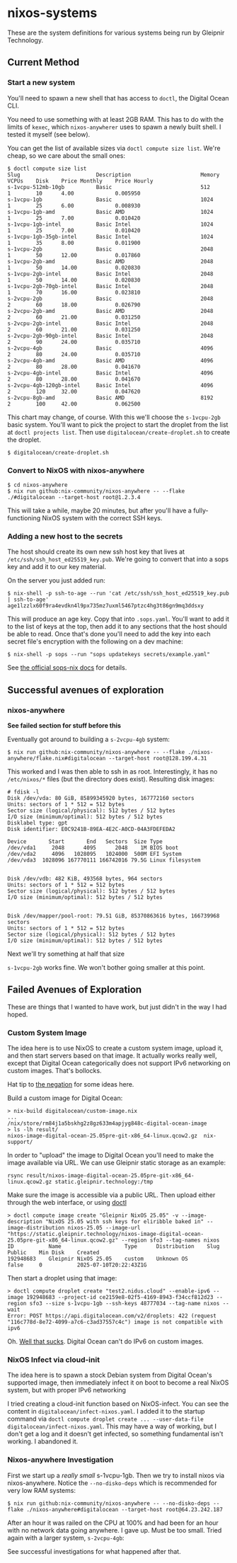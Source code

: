 # nixos-systems

These are the system definitions for various systems being run by Gleipnir Technology.

## Current Method

### Start a new system

You'll need to spawn a new shell that has access to `doctl`, the Digital Ocean CLI.

You need to use something with at least 2GB RAM. This has to do with the limits of `kexec`, which `nixos-anywherer` uses to spawn a newly built shell. I tested it myself (see below).

You can get the list of available sizes via `doctl compute size list`. We're cheap, so we care about the small ones:

```
$ doctl compute size list
Slug                        Description                      Memory     VCPUs    Disk    Price Monthly    Price Hourly
s-1vcpu-512mb-10gb          Basic                            512        1        10      4.00             0.005950
s-1vcpu-1gb                 Basic                            1024       1        25      6.00             0.008930
s-1vcpu-1gb-amd             Basic AMD                        1024       1        25      7.00             0.010420
s-1vcpu-1gb-intel           Basic Intel                      1024       1        25      7.00             0.010420
s-1vcpu-1gb-35gb-intel      Basic Intel                      1024       1        35      8.00             0.011900
s-1vcpu-2gb                 Basic                            2048       1        50      12.00            0.017860
s-1vcpu-2gb-amd             Basic AMD                        2048       1        50      14.00            0.020830
s-1vcpu-2gb-intel           Basic Intel                      2048       1        50      14.00            0.020830
s-1vcpu-2gb-70gb-intel      Basic Intel                      2048       1        70      16.00            0.023810
s-2vcpu-2gb                 Basic                            2048       2        60      18.00            0.026790
s-2vcpu-2gb-amd             Basic AMD                        2048       2        60      21.00            0.031250
s-2vcpu-2gb-intel           Basic Intel                      2048       2        60      21.00            0.031250
s-2vcpu-2gb-90gb-intel      Basic Intel                      2048       2        90      24.00            0.035710
s-2vcpu-4gb                 Basic                            4096       2        80      24.00            0.035710
s-2vcpu-4gb-amd             Basic AMD                        4096       2        80      28.00            0.041670
s-2vcpu-4gb-intel           Basic Intel                      4096       2        80      28.00            0.041670
s-2vcpu-4gb-120gb-intel     Basic Intel                      4096       2        120     32.00            0.047620
s-2vcpu-8gb-amd             Basic AMD                        8192       2        100     42.00            0.062500
```

This chart may change, of course. With this we'll choose the `s-1vcpu-2gb` basic system. You'll want to pick the project to start the droplet from the list at `doctl projects list`. Then use `digitalocean/create-droplet.sh` to create the droplet.


```
$ digitalocean/create-droplet.sh
```

### Convert to NixOS with nixos-anywhere

```
$ cd nixos-anywhere
$ nix run github:nix-community/nixos-anywhere -- --flake ./#digitalocean --target-host root@1.2.3.4
```

This will take a while, maybe 20 minutes, but after you'll have a fully-functioning NixOS system with the correct SSH keys.

### Adding a new host to the secrets

The host should create its own new ssh host key that lives at `/etc/ssh/ssh_host_ed25519_key.pub`. We're going to convert that into a sops key and add it to our key material.

On the server you just added run:

```
$ nix-shell -p ssh-to-age --run 'cat /etc/ssh/ssh_host_ed25519_key.pub | ssh-to-age'
age1lzzlx60f9ra4evdkn4l9px735mz7uxml5467ptzc4hg3t86gn9mq3ddsxy
```

This will produce an age key. Copy that into `.sops.yaml`. You'll want to add it to the list of keys at the top, then add it to any sections that the host should be able to read. Once that's done you'll need to add the key into each secret file's encryption with the following on a dev machine:

```
$ nix-shell -p sops --run "sops updatekeys secrets/example.yaml"
```

See [the official sops-nix docs](https://github.com/Mic92/sops-nix/blob/master/README.md) for details.

## Successful avenues of exploration

### nixos-anywhere

**See failed section for stuff before this**

Eventually got around to building a `s-2vcpu-4gb` system:

```
$ nix run github:nix-community/nixos-anywhere -- --flake ./nixos-anywhere/flake.nix#digitalocean --target-host root@128.199.4.31
```

This worked and I was then able to ssh in as root. Interestingly, it has no `/etc/nixos/*` files (but the directory does exist). Resulting disk images:

```
# fdisk -l
Disk /dev/vda: 80 GiB, 85899345920 bytes, 167772160 sectors
Units: sectors of 1 * 512 = 512 bytes
Sector size (logical/physical): 512 bytes / 512 bytes
I/O size (minimum/optimal): 512 bytes / 512 bytes
Disklabel type: gpt
Disk identifier: E0C9241B-89EA-4E2C-A0CD-04A3FDEFEDA2

Device       Start       End   Sectors  Size Type
/dev/vda1     2048      4095      2048    1M BIOS boot
/dev/vda2     4096   1028095   1024000  500M EFI System
/dev/vda3  1028096 167770111 166742016 79.5G Linux filesystem


Disk /dev/vdb: 482 KiB, 493568 bytes, 964 sectors
Units: sectors of 1 * 512 = 512 bytes
Sector size (logical/physical): 512 bytes / 512 bytes
I/O size (minimum/optimal): 512 bytes / 512 bytes


Disk /dev/mapper/pool-root: 79.51 GiB, 85370863616 bytes, 166739968 sectors
Units: sectors of 1 * 512 = 512 bytes
Sector size (logical/physical): 512 bytes / 512 bytes
I/O size (minimum/optimal): 512 bytes / 512 bytes
```

Next we'll try something at half that size

`s-1vcpu-2gb` works fine. We won't bother going smaller at this point.

## Failed Avenues of Exploration

These are things that I wanted to have work, but just didn't in the way I had hoped.

### Custom System Image

The idea here is to use NixOS to create a custom system image, upload it, and then start servers based on that image.
It actually works really well, except that Digital Ocean categorically does not support IPv6 networking on custom images.
That's bollocks.

Hat tip to [the negation](https://thenegation.com/posts/nixos-do-colmena/) for some ideas here.

Build a custom image for Digital Ocean:

```
> nix-build digitalocean/custom-image.nix
...
/nix/store/rm84j1a5bskhg2z8gz633m4apjyg848c-digital-ocean-image
> ls -lh result/
nixos-image-digital-ocean-25.05pre-git-x86_64-linux.qcow2.gz  nix-support/
```

In order to "upload" the image to Digital Ocean you'll need to make the image available via URL. We can use Gleipnir static storage as an example:

```
rsync result/nixos-image-digital-ocean-25.05pre-git-x86_64-linux.qcow2.gz static.gleipnir.technology:/tmp
```

Make sure the image is accessible via a public URL.
Then upload either through the web interface, or using [doctl](https://docs.digitalocean.com/reference/doctl/)

```
> doctl compute image create "Gleipnir NixOS 25.05" -v --image-description "NixOS 25.05 with ssh keys for eliribble baked in" --image-distribution nixos-25.05 --image-url "https://static.gleipnir.technology/nixos-image-digital-ocean-25.05pre-git-x86_64-linux.qcow2.gz" --region sfo3 --tag-names nixos
ID           Name                    Type      Distribution    Slug    Public    Min Disk    Created
192948683    Gleipnir NixOS 25.05    custom    Unknown OS              false     0           2025-07-10T20:22:43Z1G
```

Then start a droplet using that image:

```
> doctl compute droplet create "test2.nidus.cloud" --enable-ipv6 --image 192948683 --project-id ce2159e8-02f5-4169-8943-f34ccf812d23 --region sfo3 --size s-1vcpu-1gb --ssh-keys 48777034 --tag-name nixos --wait
Error: POST https://api.digitalocean.com/v2/droplets: 422 (request "116c778d-8e72-4099-a7c6-c3ad37557c4c") image is not compatible with ipv6
```

Oh. [Well that sucks](https://docs.digitalocean.com/products/custom-images/details/limits/). Digital Ocean can't do IPv6 on custom images.

### NixOS Infect via cloud-init

The idea here is to spawn a stock Debian system from Digital Ocean's supported image, then immediately infect it on boot to become a real NixOS system, but with proper IPv6 networking

I tried creating a cloud-init function based on NixOS-infect. You can see the content in `digitalocean/infect-nixos.yaml`. I added it to the startup command via `doctl compute droplet create ... --user-data-file digitalocean/infect-nixos.yaml`. This may have a way of working, but I don't get a log and it doesn't get infected, so something fundamental isn't working. I abandoned it.

### Nixos-anywhere Investigation

First we start up a _really small_ s-1vcpu-1gb. Then we try to install nixos via nixos-anywhere. Notice the `--no-disko-deps` which is recommended for very low RAM systems:

```
$ nix run github:nix-community/nixos-anywhere -- --no-disko-deps --flake ./nixos-anywhere#digitalocean --target-host root@64.23.242.187
```

After an hour it was railed on the CPU at 100% and had been for an hour with no network data going anywhere. I gave up. Must be too small. Tried again with a larger system, `s-2vcpu-4gb`:

See successful investigations for what happened after that.
